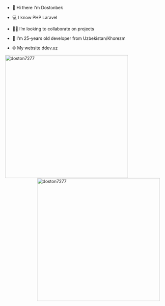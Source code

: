 - 👋 Hi there I'm Dostonbek

- 💻 I know PHP Laravel
- 👨‍💻 I’m looking to collaborate on projects
- 💬 I'm 25-years old developer from Uzbekistan/Khorezm

- 🌐 My website ddev.uz
<img width="400" align="left" src="https://github-readme-stats.vercel.app/api?username=doston7277&theme=github_dark&show_icons=true&locale=en" alt="doston7277" />
<img width="400" align="right" src="https://github-readme-streak-stats.herokuapp.com?user=doston7277&theme=tokyonight_duo&hide_border=true" alt="doston7277" />
